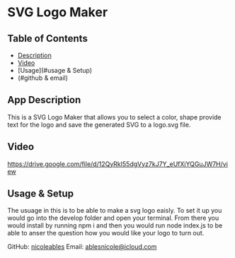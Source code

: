# SVG Logo Maker

## Table of Contents
- [Description](#description)
- [Video](#Video)
- [Usage](#usage & Setup)
- (#github & email)

## App Description
This is a SVG Logo Maker that allows you to select a color, shape provide text for the logo and save the generated SVG to a logo.svg file.

## Video
https://drive.google.com/file/d/12QyRkI55dgVyz7kJ7Y_eUfXjYQGuJW7H/view

## Usage & Setup
The usuage in this is to be able to make a svg logo eaisly. To set it up you would go into the develop folder and open your terminal. From there you would install by running npm i and then you would run node index.js to be able to anser the question how you would like your logo to turn out.


GitHub: [nicoleables](https://github.com/nicoleables)
Email: ablesnicole@icloud.com
